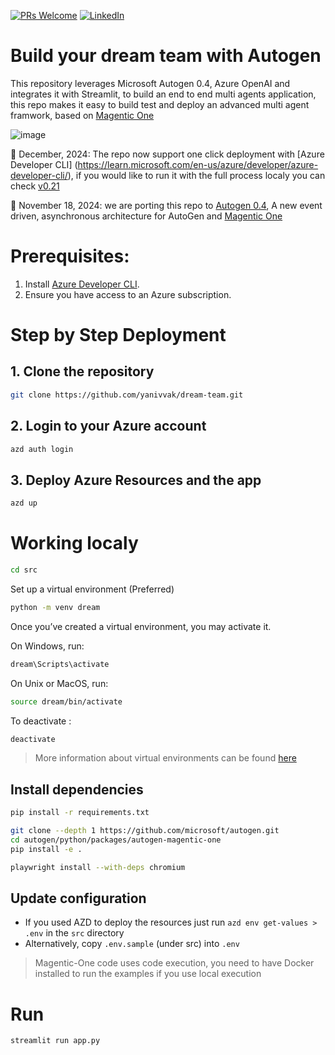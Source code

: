 [![PRs Welcome](https://img.shields.io/badge/PRs-welcome-brightgreen.svg?style=flat-square)](http://makeapullrequest.com)
[![LinkedIn](https://img.shields.io/badge/LinkedIn-Connect-blue)](https://www.linkedin.com/in/yaniv-vaknin-7a8324178/)

# Build your dream team with Autogen

This repository leverages Microsoft Autogen 0.4, Azure OpenAI and integrates it with Streamlit, to build an end to end multi agents application, this repo makes it easy to build test and deploy an advanced multi agent framwork, based on [Magentic One](https://www.microsoft.com/en-us/research/articles/magentic-one-a-generalist-multi-agent-system-for-solving-complex-tasks/)
 

![image](https://github.com/user-attachments/assets/4585c332-f1a1-4519-a590-6b76a7f8e72e)

:tada: December, 2024: The repo now support one click deployment with [Azure Developer CLI] (https://learn.microsoft.com/en-us/azure/developer/azure-developer-cli/), if you would like to run it with the full process localy you can check [v0.21](https://github.com/yanivvak/dream-team/tree/v0.21)

:tada: November 18, 2024: we are porting this repo to  [Autogen 0.4](https://microsoft.github.io/autogen/0.4.0.dev6/index.html), A new event driven, asynchronous architecture for AutoGen and [Magentic One](https://github.com/microsoft/autogen/tree/main/python/packages/autogen-magentic-one)

# Prerequisites:

1. Install [Azure Developer CLI](https://learn.microsoft.com/en-us/azure/developer/azure-developer-cli/install-azd?tabs=winget-windows%2Cbrew-mac%2Cscript-linux&pivots=os-windows).
2. Ensure you have access to an Azure subscription.

# Step by Step Deployment
   
## 1. Clone the repository     
```bash  
git clone https://github.com/yanivvak/dream-team.git  
```
## 2. Login to your Azure account
```bash
azd auth login
```

## 3. Deploy Azure Resources and the app
```bash
azd up
```

# Working localy  
```bash  
cd src 
```

Set up a virtual environment (Preferred)
```bash
python -m venv dream
```
Once you’ve created a virtual environment, you may activate it.

On Windows, run:
```bash
dream\Scripts\activate
```
On Unix or MacOS, run:
```bash
source dream/bin/activate
```
To deactivate :
```bash
deactivate
```
> More information about virtual environments can be found [here](https://docs.python.org/3/tutorial/venv.html)

 
## Install dependencies
```bash
pip install -r requirements.txt
```
```bash
git clone --depth 1 https://github.com/microsoft/autogen.git 
cd autogen/python/packages/autogen-magentic-one
pip install -e .
```

```bash
playwright install --with-deps chromium
```

## Update configuration

   - If you used AZD to deploy the resources just run `azd env get-values > .env` in the `src` directory
   - Alternatively, copy `.env.sample` (under src) into `.env`

> Magentic-One code uses code execution, you need to have Docker installed to run the examples if you use local execution

# Run
```bash
streamlit run app.py
```

  
